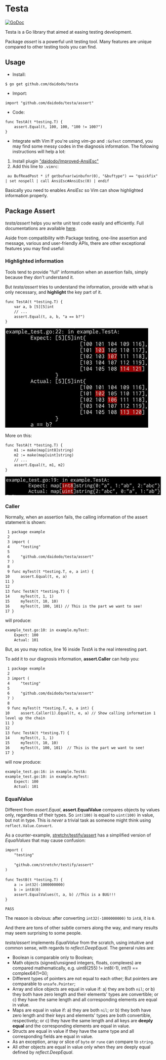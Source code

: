 # Testa
[![GoDoc](https://godoc.org/github.com/daidodo/testa/assert?status.svg)](https://godoc.org/github.com/daidodo/testa/assert)

Testa is a Go library that aimed at easing testing development.

Package *assert* is a powerful unit testing tool. Many features are unique compared to other testing tools you can find.

## Usage
* Install:
```
$ go get github.com/daidodo/testa
```
* Import:
```{.go}
import "github.com/daidodo/testa/assert"
```
* Code:
```{.go}
func TestA(t *testing.T) {
	assert.Equal(t, 100, 100, "100 != 100?")
}
```
* Integrate with Vim
If you're using *vim-go* and `:GoTest` command, you may find some messy codes in the diagnosis information. The following instructions will help a lot:
1. Install plugin ["daidodo/Improved-AnsiEsc"](https://github.com/daidodo/Improved-AnsiEsc)
2. Add this line to `.vimrc`:
```
 au BufReadPost * if getbufvar(winbufnr(0), "&buftype") == "quickfix" | set nospell | call AnsiEsc#AnsiEsc(0) | endif
```
Basically you need to enables *AnsiEsc* so Vim can show highlighted information properly.

## Package Assert
*testa/assert* helps you write unit test code easily and efficiently. Full documentations are available [here](https://godoc.org/github.com/daidodo/testa/assert).

Aside from compatibility with Package testing, one-line assertion and message, various and user-friendly APIs, there are other exceptional features you may find useful:

### Highlighted information
Tools tend to provide "full" information when an assertion fails, simply because they don't understand it.

But *testa/assert* tries to understand the information, provide with what is only necessary, and  **highlight** the key part of it.
```{.go}
func TestA(t *testing.T) {
	var a, b [5][5]int
	// ...
	assert.Equal(t, a, b, "a == b?")
}
```
![image](https://github.com/daidodo/testa/blob/master/res/1.jpg)

More on this:
```{.go}
func TestA(t *testing.T) {
	m1 := make(map[int8]string)
	m2 := make(map[uint]string)
	// ...
	assert.Equal(t, m1, m2)
}
```
![image](https://github.com/daidodo/testa/blob/master/res/2.jpg)

### Caller
Normally, when an assertion fails, the calling information of the assert statement is shown:
```{.go}
 1 package example
 2
 3 import (
 4     "testing"
 5
 6     "github.com/daidodo/testa/assert"
 7 )
 8
 9 func myTest(t *testing.T, e, a int) {
10     assert.Equal(t, e, a)
11 }
12
13 func TestA(t *testing.T) {
14     myTest(t, 1, 1)
15     myTest(t, 10, 10)
16     myTest(t, 100, 101) // This is the part we want to see!
17 }
```
will produce:
```
example_test.go:10: in example.myTest:
	Expect: 100
	Actual: 101
```
But, as you may notice, line 16 inside *TestA* is the real interesting part.

To add it to our diagnosis information, **assert.Caller** can help you:
```{.go}
 1 package example
 2
 3 import (
 4     "testing"
 5
 6     "github.com/daidodo/testa/assert"
 7 )
 8
 9 func myTest(t *testing.T, e, a int) {
10     assert.Caller(1).Equal(t, e, a) // Show calling information 1 level up the chain
11 }
12
13 func TestA(t *testing.T) {
14     myTest(t, 1, 1)
15     myTest(t, 10, 10)
16     myTest(t, 100, 101)	// This is the part we want to see!
17 }
```
will now produce:
```
example_test.go:16: in example.TestA:
example_test.go:10: in example.myTest:
	Expect: 100
	Actual: 101
```

### EqualValue
Different from *assert.Equal*, **assert.EqualValue** compares objects by values only, regardless of their types. So `int(100)` is equal to `uint(100)` in value, but not in type. This is *never* a trivial task as someone might think using `reflect.Value.Convert`. 

As a counter-example, [stretchr/testify/assert](https://github.com/stretchr/testify) has a simplified version of *EqualValues* that may cause confusion:
```{.go}
import (
	"testing"

	"github.com/stretchr/testify/assert"
)

func TestB(t *testing.T) {
	a := int32(-1000000000)
	b := int8(0)
	assert.EqualValues(t, a, b) //This is a BUG!!!
}
```
```
PASS
```
The reason is obvious: after converting `int32(-1000000000)` to `int8`, it is `0`.

And there are tons of other subtle corners along the way, and many results may seem surprising to some people.

*testa/assert* implements *EqualValue* from the scratch, using intuitive and common sense, with regards to *reflect.DeepEqual*. The general rules are:
* Boolean is comparable only to Boolean;
* Math objects (signed/unsigned integers, floats, complexes) are compared mathematically, e.g. uint8(255) != int8(-1), int(1) == complex64(1+0i);
* Different types of pointers are not equal to each other; But pointers are comparable to `unsafe.Pointer`;
* Array and slice objects are equal in value if: a) they are both `nil`; or b) they both have zero length and their elements' types are convertible; or c) they have the same length and all corresponding elements are equal in value.
* Maps are equal in value if: a) they are both `nil`; or b) they both have zero length and their keys and elements' types are both convertible, respectively; or c) they have the same length and all keys are **deeply equal** and the corresponding elements are equal in value.
* Structs are equal in value if they have the same type and all corresponding fields are equal in value.
* As an exception, array or slice of `byte` or `rune` can compare to `string`.
* All other objects are equal in value only when they are deeply equal defined by *reflect.DeepEqual*.

